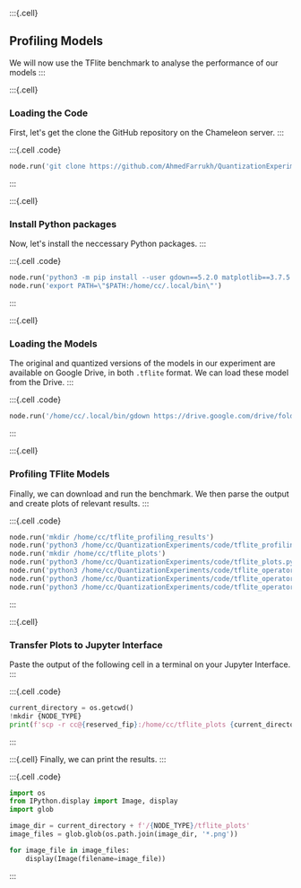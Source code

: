 :::{.cell}
## Profiling Models
We will now use the TFlite benchmark to analyse the performance of our models 
:::

:::{.cell}
### Loading the Code
First, let's get the clone the GitHub repository on the Chameleon server.
:::

:::{.cell .code}
```python
node.run('git clone https://github.com/AhmedFarrukh/QuantizationExperiments.git')
```
:::

:::{.cell}
### Install Python packages
Now, let's install the neccessary Python packages.
:::

:::{.cell .code}
```python
node.run('python3 -m pip install --user gdown==5.2.0 matplotlib==3.7.5 pandas==2.0.3')
node.run('export PATH=\"$PATH:/home/cc/.local/bin\"')
```
:::

:::{.cell}
### Loading the Models
The original and quantized versions of the models in our experiment are available on Google Drive, in both `.tflite` format. We can load these model from the Drive.
:::

:::{.cell .code}
```python
node.run('/home/cc/.local/bin/gdown https://drive.google.com/drive/folders/1OcJ9ceYg6ZWFJ4QMR0zznsw0KVeHPa4h?usp=drive_link -O /home/cc/tflite_models --folder')
```
:::


:::{.cell}
### Profiling TFlite Models 
Finally, we can download and run the benchmark. We then parse the output and create plots of relevant results.
:::

:::{.cell .code}
```python
node.run('mkdir /home/cc/tflite_profiling_results')
node.run('python3 /home/cc/QuantizationExperiments/code/tflite_profiling.py  --tflite_dir=/home/cc/tflite_models --results_dir=/home/cc/tflite_profiling_results')
node.run('mkdir /home/cc/tflite_plots')
node.run('python3 /home/cc/QuantizationExperiments/code/tflite_plots.py --results_dir=/home/cc/tflite_profiling_results --save_dir=/home/cc/tflite_plots --num_repetitions=100')
node.run('python3 /home/cc/QuantizationExperiments/code/tflite_operators.py --model=ResNet50 --orig_result_path=/home/cc/tflite_profiling_results/tflite_ResNet50_profiling.txt --quant_result_path=/home/cc/tflite_profiling_results/tflite_ResNet50_quant_profiling.txt --output_name=/home/cc/tflite_plots/ResNet50')
node.run('python3 /home/cc/QuantizationExperiments/code/tflite_operators.py --model=VGG16 --orig_result_path=/home/cc/tflite_profiling_results/tflite_VGG16_profiling.txt --quant_result_path=/home/cc/tflite_profiling_results/tflite_VGG16_quant_profiling.txt --output_name=/home/cc/tflite_plots/VGG16')
node.run('python3 /home/cc/QuantizationExperiments/code/tflite_operators.py --model=MobileNetV2 --orig_result_path=/home/cc/tflite_profiling_results/tflite_MobileNetV2_profiling.txt --quant_result_path=/home/cc/tflite_profiling_results/tflite_MobileNetV2_quant_profiling.txt --output_name=/home/cc/tflite_plots/MobileNetV2')
```
:::

:::{.cell}
### Transfer Plots to Jupyter Interface 
Paste the output of the following cell in a terminal on your Jupyter Interface.
:::

:::{.cell .code}
```python
current_directory = os.getcwd()
!mkdir {NODE_TYPE}
print(f'scp -r cc@{reserved_fip}:/home/cc/tflite_plots {current_directory}/{NODE_TYPE}')

```
:::

:::{.cell}
Finally, we can print the results.
:::

:::{.cell .code}
```python
import os
from IPython.display import Image, display
import glob

image_dir = current_directory + f'/{NODE_TYPE}/tflite_plots' 
image_files = glob.glob(os.path.join(image_dir, '*.png'))

for image_file in image_files:
    display(Image(filename=image_file))

```
:::
